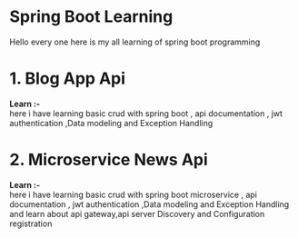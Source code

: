
# Spring Boot Learning

Hello every one here is my all learning of spring boot programming


# 1. Blog App Api

  **Learn :-**  
            here i have learning basic crud with spring boot , api documentation , jwt authentication ,Data modeling and Exception Handling


# 2. Microservice News Api

**Learn :-**  
here i have learning basic crud with spring boot microservice , api documentation , jwt authentication ,Data modeling and Exception Handling
and learn about api gateway,api server Discovery and Configuration registration
  
